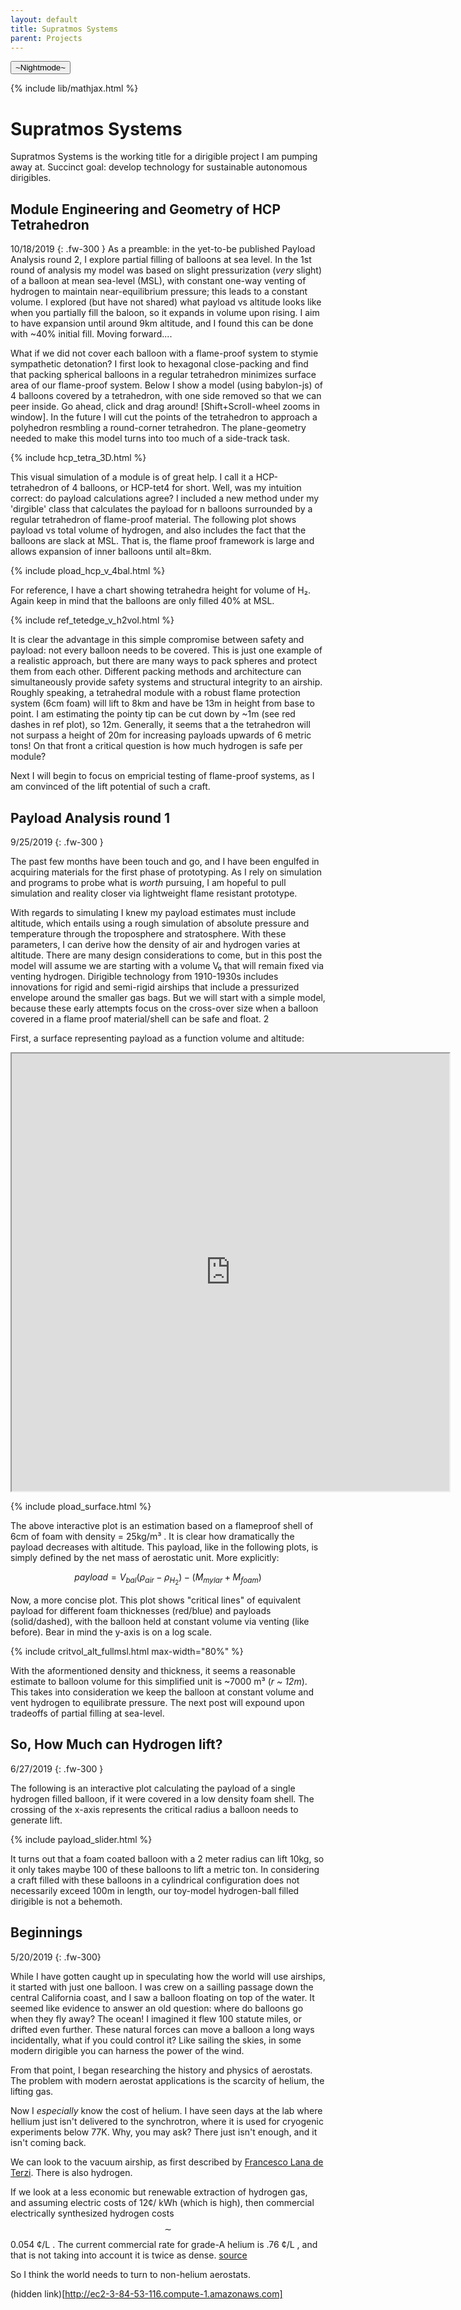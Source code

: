 ```yaml
---
layout: default
title: Supratmos Systems
parent: Projects
---
```

<button class="btn js-toggle-dark-mode">~Nightmode~</button>

<script>
const toggleDarkMode = document.querySelector('.js-toggle-dark-mode')
const cssFile = document.querySelector('[rel="stylesheet"]')
const originalCssRef = cssFile.getAttribute('href')
const darkModeCssRef = originalCssRef.replace('just-the-docs.css', 'dark-mode-preview.css')

addEvent(toggleDarkMode, 'click', function(){
  if (cssFile.getAttribute('href') === originalCssRef) {
    cssFile.setAttribute('href', darkModeCssRef)
  } else {
    cssFile.setAttribute('href', originalCssRef)
  }
})
</script>


{% include lib/mathjax.html %}


# Supratmos Systems

Supratmos Systems is the working title for a dirigible project I am pumping
away at. Succinct goal: develop technology for sustainable
autonomous dirigibles. 

## Module Engineering and Geometry of HCP Tetrahedron
10/18/2019
{: .fw-300 }
As a preamble: in the yet-to-be published Payload Analysis round 2, I explore partial filling of balloons at sea level. In the 1st round of analysis my model was based on slight pressurization (*very* slight) of a balloon at mean sea-level (MSL), with constant one-way venting of hydrogen to maintain near-equilibrium pressure; this leads to a constant volume. I explored (but have not shared) what payload vs altitude looks like when you partially fill the baloon, so it expands in volume upon rising. I aim to have expansion until around 9km altitude, and I found this can be done with ~40% initial fill. Moving forward....

What if we did not cover each balloon with a flame-proof system to stymie sympathetic detonation? I first look to hexagonal close-packing and find that packing spherical balloons in a regular tetrahedron  minimizes surface area of our flame-proof system. Below I show a model (using babylon-js) of 4 balloons covered by a tetrahedron, with one side removed so that we can peer inside. Go ahead, click and drag around! [Shift+Scroll-wheel zooms in window]. In the future I will cut the points of the tetrahedron to approach a polyhedron resmbling a round-corner tetrahedron. The plane-geometry needed to make this model turns into too much of a side-track task. 

{% include hcp_tetra_3D.html %}


This visual simulation of a module is of great help. I call it a HCP-tetrahedron of 4 balloons, or HCP-tet4 for short. Well, was my intuition correct: do payload calculations agree? I included a new method under my 'dirgible' class that calculates the payload for n balloons surrounded by a regular tetrahedron of flame-proof material. The following plot shows payload vs total volume of hydrogen, and also includes the fact that the balloons are slack at MSL. That is, the flame proof framework is large and allows expansion of inner balloons until alt=8km. 

{% include pload_hcp_v_4bal.html %}

For reference, I have a chart showing tetrahedra height for volume of H₂. Again keep in mind that the balloons are only filled 40% at MSL. 

{% include ref_tetedge_v_h2vol.html %}

It is clear the advantage in this simple compromise between safety and payload: not every balloon needs to be covered. This is just one example of a realistic approach, but there are many ways to pack spheres and protect them from each other. Different packing methods and architecture can simultaneously provide safety systems and structural integrity to an airship. Roughly speaking, a tetrahedral module with a robust flame protection system (6cm foam)  will lift to 8km and have be 13m in height from base to point. I am estimating the pointy tip can be cut down by ~1m (see red dashes in ref plot), so 12m. Generally, it seems that a the tetrahedron will not surpass a height of 20m for increasing payloads upwards of 6 metric tons! On that front a critical question is how much hydrogen is safe per module? 


Next I will begin to focus on empricial testing of flame-proof systems, as I am convinced of the lift potential of such a craft. 

## Payload Analysis round 1
9/25/2019
{: .fw-300 }



The past few months have been touch and go, and I have been engulfed in acquiring materials for the first phase of prototyping. As I rely on simulation and programs to probe what is *worth* pursuing, I am hopeful to pull simulation and reality closer via lightweight flame resistant prototype. 

With regards to simulating I knew my payload estimates must include altitude,
which entails using a rough simulation of absolute pressure and temperature
through the troposphere and stratosphere. With these parameters, I can derive
how the density of air and hydrogen varies at altitude. There are many design
considerations to come, but in this post the model will assume we are starting
with a volume V₀ that will remain fixed via venting hydrogen. Dirigible
technology from 1910-1930s includes innovations for rigid and semi-rigid
airships that include a pressurized envelope around the smaller gas bags.
But we will start with a simple model, because these early attempts focus on the cross-over size when a balloon covered
in a flame proof material/shell can be safe and float. 
2

First, a surface representing payload as a function volume and altitude:



<div class="video-container">
    <iframe src="https://cmackeen.github.io/assets/pload_surface.html" height="700px" width="700px" allowfullscreen="" frameborder="10px">
    </iframe>
</div>


{% include pload_surface.html %}

The above interactive plot is an estimation based on a flameproof shell of 6cm of foam with density = 25kg/m³ . It is clear how dramatically the payload decreases with altitude. This payload, like in the following plots, is simply defined by the net mass of aerostatic unit. More explicitly:

$$payload = V_{bal} ( \rho_{air} - \rho_{H_2} ) - (M_{mylar}+M_{foam}) $$
 

Now, a more concise plot. This plot shows "critical lines" of equivalent payload for different foam thicknesses (red/blue) and payloads (solid/dashed), with the balloon held at constant volume via venting (like before). Bear in mind the y-axis is on a log scale.

{% include critvol_alt_fullmsl.html max-width="80%" %}



With the aformentioned density and thickness, it seems a reasonable estimate to balloon volume for this simplified unit is ~7000 m³ (*r ~ 12m*). This takes into consideration we keep the balloon at constant volume and vent hydrogen to equilibrate pressure. The next post will expound upon tradeoffs of partial filling at sea-level. 


## So, How Much can Hydrogen lift?
6/27/2019
{: .fw-300 }

The following is an interactive plot calculating the payload of a single hydrogen filled balloon, if it were covered in a low density foam shell. The crossing of the x-axis represents the critical radius a balloon needs to generate lift.


{% include payload_slider.html %}

It turns out that a foam coated balloon with a 2 meter radius can lift 10kg, so it only takes maybe 100 of these balloons to lift a metric ton. In considering a craft filled with these balloons in a cylindrical configuration does not necessarily exceed 100m in length, our toy-model hydrogen-ball filled dirigible is not a behemoth. 



## Beginnings
5/20/2019
{: .fw-300}

While I have gotten caught up in speculating how the world will use airships, it started with just one balloon.
I was crew on a sailling passage down the central California coast, and I saw a balloon floating on
top of the water. It seemed like evidence to answer an old question: where do balloons go when they fly away? The ocean! I imagined it flew 100 statute miles, or drifted even further. These natural forces can move a balloon a long ways incidentally, what if you could control it? Like sailing the skies, in some modern dirigible you can harness the power of the wind. 

From that point, I began researching the history and physics of aerostats. The problem with modern aerostat applications is the scarcity of helium, the lifting gas.



Now I *especially* know the cost of helium. I have seen days at the lab where hellium just
isn't delivered to the synchrotron, where it is used for
cryogenic experiments below 77K. Why, you may ask? There just isn't enough, and it isn't
coming back. 


We can look to the vacuum airship, as first described by [Francesco Lana de Terzi](https://en.wikipedia.org/wiki/Airship#/media/File:Flying_boat.png). There is also hydrogen. 

If we look at a less economic but
renewable extraction of hydrogen gas, and assuming electric costs of 12¢/ kWh
(which is high), then commercial electrically synthesized hydrogen costs $$\sim$$ 0.054 ¢/L . The
current commercial rate for grade-A helium is .76 ¢/L , and that is not taking into account it is twice as dense.
[source](https://prd-wret.s3-us-west-2.amazonaws.com/assets/palladium/production/s3fs-public/atoms/files/mcs-2019-heliu.pdf) 

So I think the world needs to turn to non-helium aerostats.

(hidden link)[http://ec2-3-84-53-116.compute-1.amazonaws.com]
